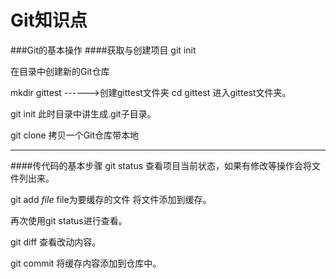# Git知识点
###Git的基本操作
####获取与创建项目
git init

在目录中创建新的Git仓库

mkdir gittest  ------>创建gittest文件夹 
cd gittest
进入gittest文件夹。

git init
此时目录中讲生成.git子目录。

git clone
拷贝一个Git仓库带本地

---

####传代码的基本步骤
git status
查看项目当前状态，如果有修改等操作会将文件列出来。

git add _file_ file为要缓存的文件
将文件添加到缓存。

再次使用git status进行查看。

git diff
查看改动内容。

git commit
将缓存内容添加到仓库中。





